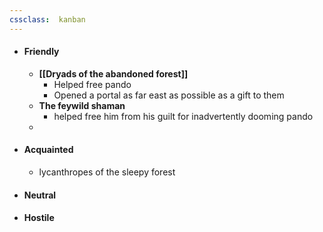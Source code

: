 ```yaml
---
cssclass:  kanban
---
```


- #### Friendly
	- **[[Dryads of the abandoned forest]]**
		- Helped free pando
		- Opened a portal as far east as possible as a gift to them
	- **The feywild shaman**
		- helped free him from his guilt for inadvertently dooming pando
	-
- #### Acquainted
	- lycanthropes of the sleepy forest
- #### Neutral
- #### Hostile